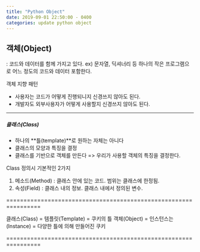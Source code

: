 ```yaml
---
title: "Python Object"
date: 2019-09-01 22:50:00 - 0400
categories: update python object
---
```


## 객체(Object)

: 코드와 데이터를 함께 가지고 있다.
ex) 문자열, 딕셔너리 등 하나의 작은 프로그램으로 어느 정도의 코드와 데이터 포함한다.

객체 지향 패턴
- 사용자는 코드가 어떻게 진행되니지 신경쓰지 않아도 된다.
- 개발자도 외부사용자가 어떻게 사용할지 신경쓰지 않아도 된다.

- - -

##### 클래스(Class)
-  하나의 **틀(template)**로 원하는 자체는 아니다
-  클래스의 모양과 특징을 결정
-  클래스를 기반으로 객체를 만든다
 => 우리가 사용할 객체의 특징을 결정한다.
 
 Class 정의시 기본적인 2가지
 1. 메소드(Method) : 클래스 안에 있는 코드. 범위는 클래스에 한정됨.
 2. 속성(Field) : 클래스 내의 정보. 클래스 내에서 정의된 변수.

================================================================

 클래스(Class) = 템플릿(Template) = 쿠키의 틀
 객체(Object) = 인스턴스는 (Instance) = 다양한 틀에 의해 만들어진 쿠키
 
================================================================
